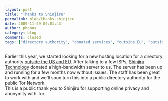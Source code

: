 ```yaml
---
layout: post
title: "Thanks to Shinjiru"
permalink: blog/thanks-shinjiru
date: 2009-11-29 09:01:43
author: phobos
category: blog
comments: closed
tags: ["directory authority", "donated services", "outside EU", "outside US"]
---
```


Earlier this year, we started looking for a new hosting location for a directory authority [outside the US and EU](https://blog.torproject.org/blog/time-directory-authority-outside-useu). After talking to a few ISPs, [Shinjiru Technology](http://www.shinjiru.com/) donated a high-bandwidth server to us. The server has been up and running for a few months now without issues. The staff has been great to work with and we'll soon turn this into a public directory authority for the public Tor Network.  
 This is a public thank you to Shinjiru for supporting online privacy and anonymity with Tor.
